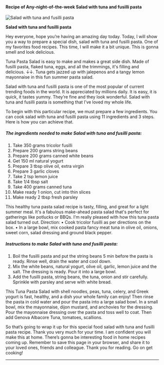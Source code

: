             

#### Recipe of Any-night-of-the-week Salad with tuna and fusilli pasta

![Salad with tuna and fusilli pasta](https://img-global.cpcdn.com/recipes/4807242076389376/751x532cq70/salad-with-tuna-and-fusilli-pasta-recipe-main-photo.jpg)

**Salad with tuna and fusilli pasta**

Hey everyone, hope you’re having an amazing day today. Today, I will show you a way to prepare a special dish, salad with tuna and fusilli pasta. One of my favorites food recipes. This time, I will make it a bit unique. This is gonna smell and look delicious.

Tuna Pasta Salad is easy to make and makes a great side dish. Made of fusilli pasta, flaked tuna, eggs, and all the trimmings, it's filling and delicious. ↓↓. Tuna gets jazzed up with jalepenos and a tangy lemon mayonnaise in this fun summer pasta salad.

Salad with tuna and fusilli pasta is one of the most popular of current trending foods in the world. It is appreciated by millions daily. It is easy, it is quick, it tastes yummy. They’re fine and they look wonderful. Salad with tuna and fusilli pasta is something that I’ve loved my whole life.

To begin with this particular recipe, we must prepare a few ingredients. You can cook salad with tuna and fusilli pasta using 11 ingredients and 3 steps. Here is how you can achieve that.

##### The ingredients needed to make Salad with tuna and fusilli pasta:

1.  Take 350 grams tricolor fusilli
2.  Prepare 200 grams string beans
3.  Prepare 200 grams canned white beans
4.  Get 150 ml natural yogurt
5.  Prepare 3 tbsp olive oil, extra virgin
6.  Prepare 3 garlic cloves
7.  Take 2 tsp lemon juice
8.  Take 1/4 tbsp salt
9.  Take 400 grams canned tuna
10.  Make ready 1 onion, cut into thin slices
11.  Make ready 2 tbsp fresh parsley

This healthy tuna pasta salad recipe is tasty, filling, and great for a light summer meal. It's a fabulous make-ahead pasta salad that's perfect for gatherings like potlucks or BBQs. I'm really pleased with how this tuna pasta salad turned out. Direction: • Cook tricolor fusilli as per directions on the box. • In a large bowl, mix cooked pasta fancy meat tuna in olive oil, onions, sweet corn, salad dressing and ground black pepper.

##### Instructions to make Salad with tuna and fusilli pasta:

1.  Boil the fusilli pasta and put the string beans 5 min before the pasta is ready. Rinse well, drain the water and cool down.
2.  Mix the white beans, natural yogurt, olive oil, garlic, lemon juice and the salt. The dressing is ready. Pour it into a large bowl.
3.  Add the fusilli pasta, string beans, the tuna, onion and stir carefully. Sprinkle with parsley and serve with white bread.

This Tuna Pasta Salad with shell noodles, peas, tuna, celery, and Greek yogurt is fast, healthy, and a dish your whole family can enjoy! Then rinse the pasta in cold water and pour the pasta into a large salad bowl. In a small bowl, mix the mayonnaise, dijon mustard, and anchovies for the dressing. Pour the mayonnaise dressing over the pasta and toss well to coat. Then add Genova Albacore Tuna, tomatoes, scallions.

So that’s going to wrap it up for this special food salad with tuna and fusilli pasta recipe. Thank you very much for your time. I am confident you will make this at home. There’s gonna be interesting food in home recipes coming up. Remember to save this page in your browser, and share it to your loved ones, friends and colleague. Thank you for reading. Go on get cooking!

* * *